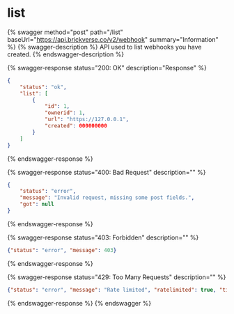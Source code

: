 # list

{% swagger method="post" path="/list" baseUrl="https://api.brickverse.co/v2/webhook" summary="Information" %}
{% swagger-description %}
API used to list webhooks you have created.
{% endswagger-description %}

{% swagger-response status="200: OK" description="Response" %}
```json
{
    "status": "ok",
    "list": [
        {
            "id": 1,
            "ownerid": 1,
            "url": "https://127.0.0.1",
            "created": 000000000
        }
    ]
}
```
{% endswagger-response %}

{% swagger-response status="400: Bad Request" description="" %}
```json
{
    "status": "error",
    "message": "Invalid request, missing some post fields.",
    "got": null
}
```
{% endswagger-response %}

{% swagger-response status="403: Forbidden" description="" %}
```json
{"status": "error", "message": 403}
```
{% endswagger-response %}

{% swagger-response status="429: Too Many Requests" description="" %}
```json
{"status": "error", "message": "Rate limited", "ratelimited": true, "time": "seconds_string"}
```
{% endswagger-response %}
{% endswagger %}
